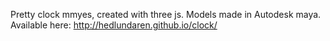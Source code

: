 Pretty clock mmyes, created with three js.
Models made in Autodesk maya.
Available here: http://hedlundaren.github.io/clock/
